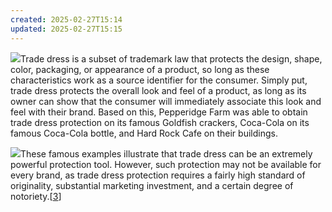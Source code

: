 ```yaml
---
created: 2025-02-27T15:14
updated: 2025-02-27T15:15
---
```

[![](https://www.food-safety.com/fsm/assets/Image/Goldfish.png)](https://www.food-safety.com/fsm/assets/Image/Goldfish.png "Click on the image to see a larger version.")Trade dress is a subset of trademark law that protects the design, shape, color, packaging, or appearance of a product, so long as these characteristics work as a source identifier for the consumer. Simply put, trade dress protects the overall look and feel of a product, as long as its owner can show that the consumer will immediately associate this look and feel with their brand. Based on this, Pepperidge Farm was able to obtain trade dress protection on its famous Goldfish crackers, Coca-Cola on its famous Coca-Cola bottle, and Hard Rock Cafe on their buildings.  
  
[![](https://www.food-safety.com/fsm/assets/Image/Cola.png)](https://www.food-safety.com/fsm/assets/Image/Cola.png "Click on the image to see a larger version.")These famous examples illustrate that trade dress can be an extremely powerful protection tool. However, such protection may not be available for every brand, as trade dress protection requires a fairly high standard of originality, substantial marketing investment, and a certain degree of notoriety.[[3](https://www.food-safety.com/articles/6872-intellectual-property-protection-in-the-food-industry#References)]  